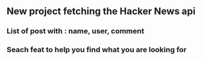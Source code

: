 

## New project fetching the Hacker News api

### List of post with : name, user, comment
### Seach feat to help you find what you are looking for 
